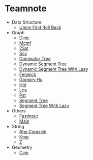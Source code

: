 # Teamnote

-  Data Structure
    -  [Union Find Roll Back](src/data_structure/union_find_roll_back.cpp)
-  Graph
    -  [Dinic](src/graph/flow/dinic.cpp)
    -  [Mcmf](src/graph/flow/mcmf.cpp)
    -  [2Sat](src/graph/others/2sat.cpp)
    -  [Scc](src/graph/others/scc.cpp)
    -  [Dominator Tree](src/graph/tree/dominator_tree.cpp)
    -  [Dynamic Segment Tree](src/graph/tree/dynamic_segment_tree.cpp)
    -  [Dynamic Segment Tree With Lazy](src/graph/tree/dynamic_segment_tree_with_lazy.cpp)
    -  [Fenwick](src/graph/tree/fenwick.cpp)
    -  [Gomory Hu](src/graph/tree/gomory_hu.cpp)
    -  [Hld](src/graph/tree/hld.cpp)
    -  [Lca](src/graph/tree/lca.cpp)
    -  [Pst](src/graph/tree/pst.cpp)
    -  [Segment Tree](src/graph/tree/segment_tree.cpp)
    -  [Segment Tree With Lazy](src/graph/tree/segment_tree_with_lazy.cpp)
-  Others
    -  [Fastinput](src/others/fastinput.cpp)
    -  [Main](src/others/main.cpp)
-  String
    -  [Aho Corasick](src/string/aho_corasick.cpp)
    -  [Kmp](src/string/kmp.cpp)
    -  [Z](src/string/z.cpp)
-  Geometry
    -  [Ccw](src/geometry/ccw.cpp)